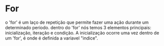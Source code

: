 # For

o 'for' é um laço de repetição que permite fazer uma ação durante um determinado periodo.
dentro do 'for' nós temos 3 elementos principais: inicialização, iteração e condição. A inicialização ocorre uma vez dentro de um 'for', é onde é definida a variavel "indice".